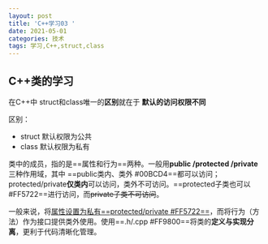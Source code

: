 ```yaml
---
layout: post
title: 'C++学习03 '
date: 2021-05-01
categories: 技术
tags: 学习,C++,struct,class
---
```



## C++类的学习

在C++中 struct和class唯一的**区别**就在于 **默认的访问权限不同**

区别：

* struct 默认权限为公共
* class   默认权限为私有

类中的成员，指的是==属性和行为==两种。一般用**public  /protected /private**三种作用域，其中 ==public类内、类外 #00BCD4==都可以访问；protected/private**仅类内**可以访问，类外不可访问。==protected子类也可以 #FF5722==进行访问，而~~private子类不可访问~~。

一般来说，将<u>属性设置为私有==protected/private #FF5722==</u>，而将行为（方法）作为接口提供类外使用。使用==.h/.cpp #FF9800==将类的**定义与实现分离**，更利于代码清晰化管理。